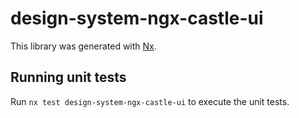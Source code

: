 # design-system-ngx-castle-ui

This library was generated with [Nx](https://nx.dev).

## Running unit tests

Run `nx test design-system-ngx-castle-ui` to execute the unit tests.
